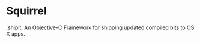 Squirrel
========

:shipit: An Objective-C Framework for shipping updated compiled bits to OS X apps.
